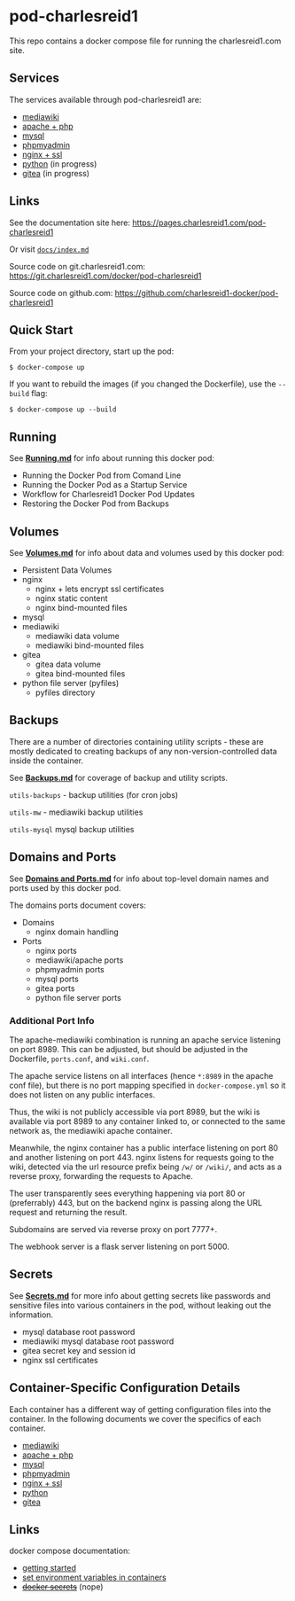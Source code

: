 # pod-charlesreid1

This repo contains a docker compose file 
for running the charlesreid1.com site.

## Services

The services available through pod-charlesreid1 are:

* [mediawiki](Service_mediawiki.md)
* [apache + php](Service_apachephp.md)
* [mysql](Service_mysql.md)
* [phpmyadmin](Service_phpmyadmin.md)
* [nginx + ssl](Service_nginx.md)
* [python](Service_pythonfiles.md) (in progress)
* [gitea](Service_gitea.md) (in progress)

## Links

See the documentation site here: <https://pages.charlesreid1.com/pod-charlesreid1>

Or visit [`docs/index.md`](/docs/index.md)

Source code on git.charlesreid1.com: <https://git.charlesreid1.com/docker/pod-charlesreid1>

Source code on github.com: <https://github.com/charlesreid1-docker/pod-charlesreid1>

## Quick Start

From your project directory, start up the pod:

```
$ docker-compose up
```

If you want to rebuild the images (if you changed the Dockerfile),
use the `--build` flag:

```
$ docker-compose up --build
```

## Running

See **[Running.md](/Running.md)** for info about running this docker pod:

* Running the Docker Pod from Comand Line
* Running the Docker Pod as a Startup Service
* Workflow for Charlesreid1 Docker Pod Updates
* Restoring the Docker Pod from Backups

## Volumes

See **[Volumes.md](/Volumes.md)** for info about data and volumes 
used by this docker pod:

* Persistent Data Volumes
* nginx
    * nginx + lets encrypt ssl certificates
    * nginx static content
    * nginx bind-mounted files
* mysql
* mediawiki
    * mediawiki data volume
    * mediawiki bind-mounted files
* gitea
    * gitea data volume
    * gitea bind-mounted files
* python file server (pyfiles)
    * pyfiles directory

## Backups

There are a number of directories containing utility scripts - these are mostly 
dedicated to creating backups of any non-version-controlled data inside the container.

See **[Backups.md](Backups.md)** for coverage of backup and utility scripts.

`utils-backups` - backup utilities (for cron jobs)

`utils-mw` - mediawiki backup utilities

`utils-mysql` mysql backup utilities

## Domains and Ports

See **[Domains and Ports.md](Ports.md)** for info about top-level domain names
and ports used by this docker pod.

The domains ports document covers:

* Domains
    * nginx domain handling
* Ports
    * nginx ports
    * mediawiki/apache ports
    * phpmyadmin ports
    * mysql ports
    * gitea ports
    * python file server ports


### Additional Port Info

The apache-mediawiki combination is running an apache service listening on port 8989.
This can be adjusted, but should be adjusted in the Dockerfile, `ports.conf`, and `wiki.conf`.

The apache service listens on all interfaces (hence `*:8989` in the apache conf file),
but there is no port mapping specified in `docker-compose.yml` so it does not listen 
on any public interfaces.

Thus, the wiki is not publicly accessible via port 8989, but the wiki is available via port 8989
to any container linked to, or connected to the same network as, the mediawiki apache container.

Meanwhile, the nginx container has a public interface listening on port 80 
and another listening on port 443. nginx listens for requests going to
the wiki, detected via the url resource prefix being `/w/` or `/wiki/`,
and acts as a reverse proxy, forwarding the requests to Apache.

The user transparently sees everything happening via port 80 or (preferrably) 443,
but on the backend nginx is passing along the URL request and returning the result.

Subdomains are served via reverse proxy on port 7777+. 

The webhook server is a flask server listening on port 5000.


## Secrets

See **[Secrets.md](Secrets.md)** for more info about getting secrets like 
passwords and sensitive files into various containers in the pod,
without leaking out the information.

* mysql database root password
* mediawiki mysql database root password
* gitea secret key and session id
* nginx ssl certificates

## Container-Specific Configuration Details

Each container has a different way of getting
configuration files into the container.
In the following documents we cover 
the specifics of each container.

* [mediawiki](Service_mediawiki.md)
* [apache + php](Service_apachephp.md)
* [mysql](Service_mysql.md)
* [phpmyadmin](Service_phpmyadmin.md) 
* [nginx + ssl](Service_nginx.md)
* [python](Service_pythonfiles.md)
* [gitea](Service_gitea.md)

## Links

docker compose documentation:

* [getting started](https://docs.docker.com/compose/gettingstarted/#step-4-build-and-run-your-app-with-compose)
* [set environment variables in containers](https://docs.docker.com/compose/environment-variables/#set-environment-variables-in-containers)
* <s>[docker secrets](https://docs.docker.com/engine/swarm/secrets/)</s> (nope)


